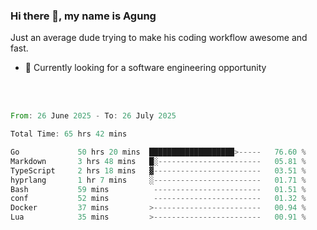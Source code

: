 ### Hi there 👋, my name is Agung
Just an average dude trying to make his coding workflow awesome and fast.

<!--
**agungfir98/agungfir98** is a ✨ _special_ ✨ repository because its `README.md` (this file) appears on your GitHub profile.
-->

- 🔭 Currently looking for a software engineering opportunity
<br/>
<br/>
<!--START_SECTION:waka-->

```rust
From: 26 June 2025 - To: 26 July 2025

Total Time: 65 hrs 42 mins

Go             50 hrs 20 mins  ███████████████████>-----   76.60 %
Markdown       3 hrs 48 mins   █░-----------------------   05.81 %
TypeScript     2 hrs 18 mins   ▓------------------------   03.51 %
hyprlang       1 hr 7 mins     ░------------------------   01.71 %
Bash           59 mins          ------------------------   01.51 %
conf           52 mins          ------------------------   01.32 %
Docker         37 mins         >------------------------   00.94 %
Lua            35 mins         >------------------------   00.91 %
```

<!--END_SECTION:waka-->
